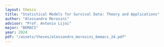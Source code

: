 ```yaml
---
layout: thesis
title: "Statistical Models for Survival Data: Theory and Applications"
author: "Alessandro Morosini"
advisor: "Prof. Antonio Lijoi"
major: "BEMACS"
year: 2024
pdf: "/assets/theses/alessandro_morosini_bemacs_24.pdf"
---
```

